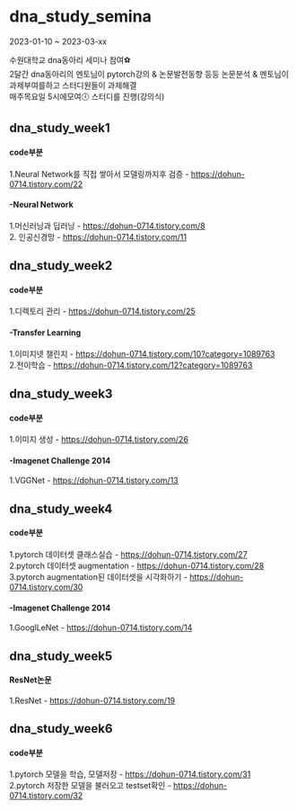 # dna_study_semina
2023-01-10 ~ 2023-03-xx

수원대학교 dna동아리 세미나 참여⚽  
2달간 dna동아리의 멘토님이 pytorch강의 & 논문발전동향 등등 논문분석 & 멘토님이 과제부여를하고 스터디원들이 과제해결   
매주목요일 5시에모여🕔 스터디를 진행(강의식)

## dna_study_week1  
#### code부분  
1.Neural Network를 직접 쌓아서 모델링까지후 검증 - https://dohun-0714.tistory.com/22  
#### -Neural Network  
1.머신러닝과 딥러닝 - https://dohun-0714.tistory.com/8  
2. 인공신경망 - https://dohun-0714.tistory.com/11  

## dna_study_week2  
#### code부분  
1.디렉토리 관리 - https://dohun-0714.tistory.com/25  
#### -Transfer Learning  
1.이미지넷 챌린지 - https://dohun-0714.tistory.com/10?category=1089763  
2.전이학습 - https://dohun-0714.tistory.com/12?category=1089763  

## dna_study_week3  
#### code부분  
1.이미지 생성 - https://dohun-0714.tistory.com/26  
#### -Imagenet Challenge 2014  
1.VGGNet - https://dohun-0714.tistory.com/13  

## dna_study_week4  
#### code부분  
1.pytorch 데이터셋 클래스실습 - https://dohun-0714.tistory.com/27  
2.pytorch 데이터셋 augmentation - https://dohun-0714.tistory.com/28    
3.pytorch augmentation된 데이터셋을 시각화하기 - https://dohun-0714.tistory.com/30  
#### -Imagenet Challenge 2014  
1.GooglLeNet - https://dohun-0714.tistory.com/14  

## dna_study_week5  
#### ResNet논문
1.ResNet - https://dohun-0714.tistory.com/19  

## dna_study_week6  
#### code부분  
1.pytorch 모델을 학습, 모델저장 - https://dohun-0714.tistory.com/31  
2.pytorch 저장한 모델을 불러오고 testset확인 - https://dohun-0714.tistory.com/32  
